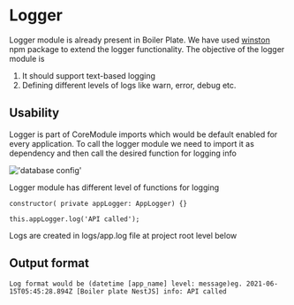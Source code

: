 # Logger

Logger module is already present in Boiler Plate. We have used  [winston](https://www.npmjs.com/package/winston) npm package to extend the logger functionality. The objective of the logger module is 

1. It should support text-based logging 
2. Defining different levels of logs like warn, error, debug etc. 

## Usability 
Logger is part of CoreModule imports which would be default enabled for every application. To call the logger module we need to import it as dependency and then call the desired function for logging info 


!['database config'](https://github.com/NeoSOFT-Technologies/rest-node-nestjs/blob/main/wiki/images/logger-function.png?raw=true)

Logger module has different level of functions for logging

```
constructor( private appLogger: AppLogger) {} 

this.appLogger.log('API called');
```

Logs are created in logs/app.log file at project root level below
## Output format
```Log format would be (datetime [app_name] level: message)eg. 2021-06-15T05:45:28.894Z [Boiler plate NestJS] info: API called ```

